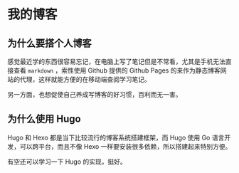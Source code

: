 # 我的博客

## 为什么要搭个人博客

感觉最近学的东西很容易忘记，在电脑上写了笔记但是不常看，尤其是手机无法直接查看 `markdown` ，索性使用 Github 提供的 Github Pages 的来作为静态博客网站的代理，这样就能方便的在移动端查阅学习笔记。

另一方面，也想促使自己养成写博客的好习惯，百利而无一害。

## 为什么使用 Hugo

Hugo 和 Hexo 都是当下比较流行的博客系统搭建框架，而 Hugo 使用 Go 语言开发，可以跨平台，而且不像 Hexo 一样要安装很多依赖，所以搭建起来特别方便。

有空还可以学习一下 Hugo 的实现，挺好。

